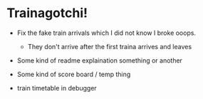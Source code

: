 # Trainagotchi!

- Fix the fake train arrivals which I did not know I broke ooops.
  - They don't arrive after the first traina arrives and leaves
  
- Some kind of readme explaination something or another

- Some kind of score board / temp thing

- train timetable in debugger